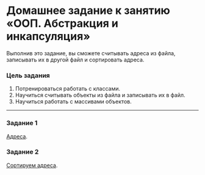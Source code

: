 # Домашнее задание к занятию «ООП. Абстракция и инкапсуляция»

Выполнив это задание, вы сможете считывать адреса из файла, записывать их в другой файл и сортировать адреса.

### Цель задания

1. Потренироваться работать с классами.
2. Научиться считывать объекты из файла и записывать их в файл.
3. Научиться работать с массивами объектов.


------

### Задание 1

[Адреса](01).

### Задание 2

[Сортируем адреса](02).





